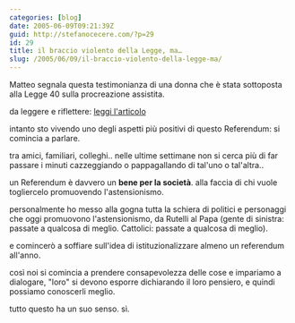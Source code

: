 ```yaml
---
categories: [blog]
date: 2005-06-09T09:21:39Z
guid: http://stefanocecere.com/?p=29
id: 29
title: il braccio violento della Legge, ma…
slug: /2005/06/09/il-braccio-violento-della-legge-ma/
---
```


Matteo segnala questa testimonianza di una donna che è stata sottoposta alla Legge 40 sulla procreazione assistita.
  
da leggere e riflettere: [leggi l'articolo](http://www.repubblica.it/supplementi/salute/2005/06/09/primopiano/006let4526.html)

intanto sto vivendo uno degli aspetti più positivi di questo Referendum: si comincia a parlare.
  
tra amici, familiari, colleghi.. nelle ultime settimane non si cerca più di far passare i minuti cazzeggiando o pappagallando di tal'uno o tal'altra..

un Referendum è davvero un <span style="font-weight: bold">bene per la società</span>. alla faccia di chi vuole togliercelo promuovendo l'astensionismo.
  
personalmente ho messo alla gogna tutta la schiera di politici e personaggi che oggi promuovono l'astensionismo, da Rutelli al Papa (gente di sinistra: passate a qualcosa di meglio. Cattolici: passate a qualcosa di meglio).
  
e comincerò a soffiare sull'idea di istituzionalizzare almeno un referendum all'anno.

così noi si comincia a prendere consapevolezza delle cose e impariamo a dialogare, "loro" si devono esporre dichiarando il loro pensiero, e quindi possiamo conoscerli meglio.

tutto questo ha un suo senso. sì.